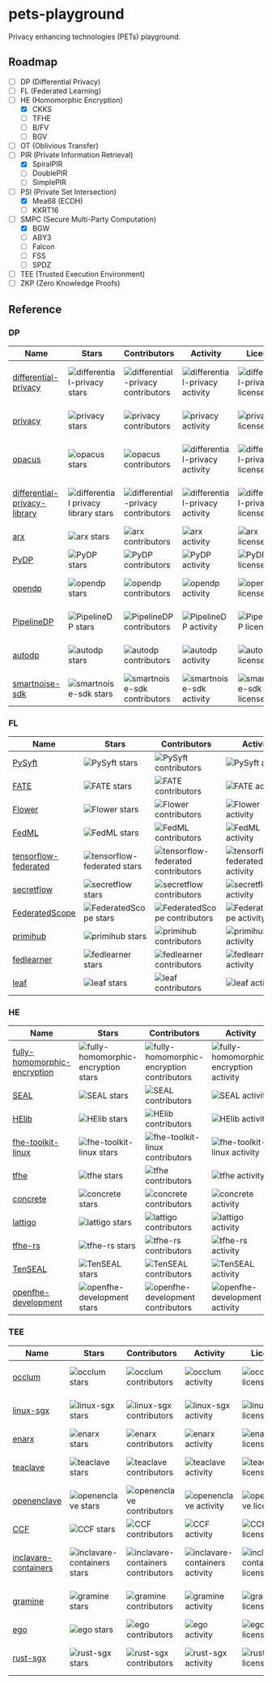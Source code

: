 # pets-playground

Privacy enhancing technologies (PETs) playground.

## Roadmap

- [ ] DP (Differential Privacy)
- [ ] FL (Federated Learning)
- [ ] HE (Homomorphic Encryption)
  - [x] CKKS
  - [ ] TFHE
  - [ ] B/FV
  - [ ] BGV
- [ ] OT (Oblivious Transfer)
- [ ] PIR (Private Information Retrieval)
  - [x] SpiralPIR
  - [ ] DoublePIR
  - [ ] SimplePIR
- [ ] PSI (Private Set Intersection)
  - [x] Mea68 (ECDH)
  - [ ] KKRT16
- [ ] SMPC (Secure Multi-Party Computation)
  - [x] BGW
  - [ ] ABY3
  - [ ] Falcon
  - [ ] FSS
  - [ ] SPDZ
- [ ] TEE (Trusted Execution Environment)
- [ ] ZKP (Zero Knowledge Proofs)

## Reference

### DP

| Name                                                                                | Stars                                                                                                                     | Contributors                                                                                                                    | Activity                                                                                                                         | License                                                                                                           | Language                                                                                                           |
| ----------------------------------------------------------------------------------- | ------------------------------------------------------------------------------------------------------------------------- | ------------------------------------------------------------------------------------------------------------------------------- | -------------------------------------------------------------------------------------------------------------------------------- | ----------------------------------------------------------------------------------------------------------------- | ------------------------------------------------------------------------------------------------------------------ |
| [differential-privacy](https://github.com/google/differential-privacy)              | ![differential-privacy stars](https://img.shields.io/github/stars/google/differential-privacy.svg?label=%20)              | ![differential-privacy contributors](https://img.shields.io/github/contributors/google/differential-privacy.svg?label=%20)      | ![differential-privacy activity](https://img.shields.io/github/commit-activity/y/google/differential-privacy.svg?label=%20)      | ![differential-privacy license](https://img.shields.io/github/license/google/differential-privacy.svg?label=%20)  | ![differential-privacy top language](https://img.shields.io/github/languages/top/google/differential-privacy)      |
| [privacy](https://github.com/tensorflow/privacy)                                    | ![privacy stars](https://img.shields.io/github/stars/tensorflow/privacy.svg?label=%20)                                    | ![privacy contributors](https://img.shields.io/github/contributors/tensorflow/privacy.svg?label=%20)                            | ![privacy activity](https://img.shields.io/github/commit-activity/y/tensorflow/privacy.svg?label=%20)                            | ![privacy license](https://img.shields.io/github/license/tensorflow/privacy.svg?label=%20)                        | ![privacy top language](https://img.shields.io/github/languages/top/tensorflow/privacy)                            |
| [opacus](https://github.com/pytorch/opacus)                                         | ![opacus stars](https://img.shields.io/github/stars/pytorch/opacus.svg?label=%20)                                         | ![opacus contributors](https://img.shields.io/github/contributors/pytorch/opacus.svg?label=%20)                                 | ![differential-privacy activity](https://img.shields.io/github/commit-activity/y/pytorch/opacus?label=%20)                       | ![differential-privacy license](https://img.shields.io/github/license/pytorch/opacus.svg?label=%20)               | ![differential-privacy top language](https://img.shields.io/github/languages/top/pytorch/opacus)                   |
| [differential-privacy-library](https://github.com/IBM/differential-privacy-library) | ![differential privacy library stars](https://img.shields.io/github/stars/IBM/differential-privacy-library.svg?label=%20) | ![differential-privacy contributors](https://img.shields.io/github/contributors/IBM/differential-privacy-library.svg?label=%20) | ![differential-privacy activity](https://img.shields.io/github/commit-activity/y/IBM/differential-privacy-library.svg?label=%20) | ![differential-privacy license](https://img.shields.io/github/license/IBM/differential-privacy-library?label=%20) | ![differential-privacy top language](https://img.shields.io/github/languages/top/IBM/differential-privacy-library) |
| [arx](https://github.com/arx-deidentifier/arx)                                      | ![arx stars](https://img.shields.io/github/stars/arx-deidentifier/arx.svg?label=%20)                                      | ![arx contributors](https://img.shields.io/github/contributors/arx-deidentifier/arx.svg?label=%20)                              | ![arx activity](https://img.shields.io/github/commit-activity/y/arx-deidentifier/arx.svg?label=%20)                              | ![arx license](https://img.shields.io/github/license/arx-deidentifier/arx?label=%20)                              | ![arx top language](https://img.shields.io/github/languages/top/arx-deidentifier/arx)                              |
| [PyDP](https://github.com/OpenMined/PyDP)                                           | ![PyDP stars](https://img.shields.io/github/stars/OpenMined/PyDP.svg?label=%20)                                           | ![PyDP contributors](https://img.shields.io/github/contributors/OpenMined/PyDP.svg?label=%20)                                   | ![PyDP activity](https://img.shields.io/github/commit-activity/y/OpenMined/PyDP.svg?label=%20)                                   | ![PyDP license](https://img.shields.io/github/license/OpenMined/PyDP?label=%20)                                   | ![PyDP top language](https://img.shields.io/github/languages/top/OpenMined/PyDP)                                   |
| [opendp](https://github.com/opendp/opendp)                                          | ![opendp stars](https://img.shields.io/github/stars/opendp/opendp.svg?label=%20)                                          | ![opendp contributors](https://img.shields.io/github/contributors/opendp/opendp.svg?label=%20)                                  | ![opendp activity](https://img.shields.io/github/commit-activity/y/opendp/opendp.svg?label=%20)                                  | ![opendp license](https://img.shields.io/github/license/opendp/opendp?label=%20)                                  | ![opendp top language](https://img.shields.io/github/languages/top/opendp/opendp)                                  |
| [PipelineDP](https://github.com/OpenMined/PipelineDP)                               | ![PipelineDP stars](https://img.shields.io/github/stars/OpenMined/PipelineDP.svg?label=%20)                               | ![PipelineDP contributors](https://img.shields.io/github/contributors/OpenMined/PipelineDP.svg?label=%20)                       | ![PipelineDP activity](https://img.shields.io/github/commit-activity/y/OpenMined/PipelineDP.svg?label=%20)                       | ![PipelineDP license](https://img.shields.io/github/license/OpenMined/PipelineDP?label=%20)                       | ![PipelineDP top language](https://img.shields.io/github/languages/top/OpenMined/PipelineDP)                       |
| [autodp](https://github.com/yuxiangw/autodp)                                        | ![autodp stars](https://img.shields.io/github/stars/yuxiangw/autodp.svg?label=%20)                                        | ![autodp contributors](https://img.shields.io/github/contributors/yuxiangw/autodp.svg?label=%20)                                | ![autodp activity](https://img.shields.io/github/commit-activity/y/yuxiangw/autodp.svg?label=%20)                                | ![autodp license](https://img.shields.io/github/license/yuxiangw/autodp?label=%20)                                | ![autodp top language](https://img.shields.io/github/languages/top/yuxiangw/autodp)                                |
| [smartnoise-sdk](https://github.com/opendp/smartnoise-sdk)                          | ![smartnoise-sdk stars](https://img.shields.io/github/stars/opendp/smartnoise-sdk.svg?label=%20)                          | ![smartnoise-sdk contributors](https://img.shields.io/github/contributors/opendp/smartnoise-sdk.svg?label=%20)                  | ![smartnoise-sdk activity](https://img.shields.io/github/commit-activity/y/opendp/smartnoise-sdk.svg?label=%20)                  | ![smartnoise-sdk license](https://img.shields.io/github/license/opendp/smartnoise-sdk?label=%20)                  | ![smartnoise-sdk top language](https://img.shields.io/github/languages/top/opendp/smartnoise-sdk)                  |

### FL

| Name                                                                           | Stars                                                                                                                | Contributors                                                                                                                       | Activity                                                                                                                            | License                                                                                                              | Language                                                                                                              |
| ------------------------------------------------------------------------------ | -------------------------------------------------------------------------------------------------------------------- | ---------------------------------------------------------------------------------------------------------------------------------- | ----------------------------------------------------------------------------------------------------------------------------------- | -------------------------------------------------------------------------------------------------------------------- | --------------------------------------------------------------------------------------------------------------------- |
| [PySyft](https://github.com/OpenMined/PySyft)                                  | ![PySyft stars](https://img.shields.io/github/stars/OpenMined/PySyft.svg?label=%20)                                  | ![PySyft contributors](https://img.shields.io/github/contributors/OpenMined/PySyft.svg?label=%20)                                  | ![PySyft activity](https://img.shields.io/github/commit-activity/y/OpenMined/PySyft.svg?label=%20)                                  | ![PySyft license](https://img.shields.io/github/license/OpenMined/PySyft?label=%20)                                  | ![PySyft top language](https://img.shields.io/github/languages/top/OpenMined/PySyft)                                  |
| [FATE](https://github.com/FederatedAI/FATE)                                    | ![FATE stars](https://img.shields.io/github/stars/FederatedAI/FATE.svg?label=%20)                                    | ![FATE contributors](https://img.shields.io/github/contributors/FederatedAI/FATE.svg?label=%20)                                    | ![FATE activity](https://img.shields.io/github/commit-activity/y/FederatedAI/FATE.svg?label=%20)                                    | ![FATE license](https://img.shields.io/github/license/FederatedAI/FATE?label=%20)                                    | ![FATE top language](https://img.shields.io/github/languages/top/FederatedAI/FATE)                                    |
| [Flower](https://github.com/adap/flower)                                       | ![Flower stars](https://img.shields.io/github/stars/adap/flower.svg?label=%20)                                       | ![Flower contributors](https://img.shields.io/github/contributors/adap/flower.svg?label=%20)                                       | ![Flower activity](https://img.shields.io/github/commit-activity/y/adap/flower.svg?label=%20)                                       | ![Flower license](https://img.shields.io/github/license/adap/flower?label=%20)                                       | ![Flower top language](https://img.shields.io/github/languages/top/adap/flower)                                       |
| [FedML](https://github.com/FedML-AI/FedML)                                     | ![FedML stars](https://img.shields.io/github/stars/FedML-AI/FedML.svg?label=%20)                                     | ![FedML contributors](https://img.shields.io/github/contributors/FedML-AI/FedML.svg?label=%20)                                     | ![FedML activity](https://img.shields.io/github/commit-activity/y/FedML-AI/FedML.svg?label=%20)                                     | ![FedML license](https://img.shields.io/github/license/FedML-AI/FedML?label=%20)                                     | ![FedML top language](https://img.shields.io/github/languages/top/FedML-AI/FedML)                                     |
| [tensorflow-federated](https://github.com/google-parfait/tensorflow-federated) | ![tensorflow-federated stars](https://img.shields.io/github/stars/google-parfait/tensorflow-federated.svg?label=%20) | ![tensorflow-federated contributors](https://img.shields.io/github/contributors/google-parfait/tensorflow-federated.svg?label=%20) | ![tensorflow-federated activity](https://img.shields.io/github/commit-activity/y/google-parfait/tensorflow-federated.svg?label=%20) | ![tensorflow-federated license](https://img.shields.io/github/license/google-parfait/tensorflow-federated?label=%20) | ![tensorflow-federated top language](https://img.shields.io/github/languages/top/google-parfait/tensorflow-federated) |
| [secretflow](https://github.com/secretflow/secretflow)                         | ![secretflow stars](https://img.shields.io/github/stars/secretflow/secretflow.svg?label=%20)                         | ![secretflow contributors](https://img.shields.io/github/contributors/secretflow/secretflow.svg?label=%20)                         | ![secretflow activity](https://img.shields.io/github/commit-activity/y/secretflow/secretflow.svg?label=%20)                         | ![secretflow license](https://img.shields.io/github/license/secretflow/secretflow?label=%20)                         | ![secretflow top language](https://img.shields.io/github/languages/top/secretflow/secretflow)                         |
| [FederatedScope](https://github.com/alibaba/FederatedScope)                    | ![FederatedScope stars](https://img.shields.io/github/stars/alibaba/FederatedScope.svg?label=%20)                    | ![FederatedScope contributors](https://img.shields.io/github/contributors/alibaba/FederatedScope.svg?label=%20)                    | ![FederatedScope activity](https://img.shields.io/github/commit-activity/y/alibaba/FederatedScope.svg?label=%20)                    | ![FederatedScope license](https://img.shields.io/github/license/alibaba/FederatedScope?label=%20)                    | ![FederatedScope top language](https://img.shields.io/github/languages/top/alibaba/FederatedScope)                    |
| [primihub](https://github.com/primihub/primihub)                               | ![primihub stars](https://img.shields.io/github/stars/primihub/primihub.svg?label=%20)                               | ![primihub contributors](https://img.shields.io/github/contributors/primihub/primihub.svg?label=%20)                               | ![primihub activity](https://img.shields.io/github/commit-activity/y/primihub/primihub.svg?label=%20)                               | ![primihub license](https://img.shields.io/github/license/primihub/primihub?label=%20)                               | ![primihub top language](https://img.shields.io/github/languages/top/primihub/primihub)                               |
| [fedlearner](https://github.com/bytedance/fedlearner)                          | ![fedlearner stars](https://img.shields.io/github/stars/bytedance/fedlearner.svg?label=%20)                          | ![fedlearner contributors](https://img.shields.io/github/contributors/bytedance/fedlearner.svg?label=%20)                          | ![fedlearner activity](https://img.shields.io/github/commit-activity/y/bytedance/fedlearner.svg?label=%20)                          | ![fedlearner license](https://img.shields.io/github/license/bytedance/fedlearner?label=%20)                          | ![fedlearner top language](https://img.shields.io/github/languages/top/bytedance/fedlearner)                          |
| [leaf](https://github.com/TalwalkarLab/leaf)                                   | ![leaf stars](https://img.shields.io/github/stars/TalwalkarLab/leaf.svg?label=%20)                                   | ![leaf contributors](https://img.shields.io/github/contributors/TalwalkarLab/leaf.svg?label=%20)                                   | ![leaf activity](https://img.shields.io/github/commit-activity/y/TalwalkarLab/leaf.svg?label=%20)                                   | ![leaf license](https://img.shields.io/github/license/TalwalkarLab/leaf?label=%20)                                   | ![leaf top language](https://img.shields.io/github/languages/top/TalwalkarLab/leaf)                                   |

### HE

| Name                                                                                   | Stars                                                                                                                        | Contributors                                                                                                                               | Activity                                                                                                                                    | License                                                                                                                      | Language                                                                                                                      |
| -------------------------------------------------------------------------------------- | ---------------------------------------------------------------------------------------------------------------------------- | ------------------------------------------------------------------------------------------------------------------------------------------ | ------------------------------------------------------------------------------------------------------------------------------------------- | ---------------------------------------------------------------------------------------------------------------------------- | ----------------------------------------------------------------------------------------------------------------------------- |
| [fully-homomorphic-encryption](https://github.com/google/fully-homomorphic-encryption) | ![fully-homomorphic-encryption stars](https://img.shields.io/github/stars/google/fully-homomorphic-encryption.svg?label=%20) | ![fully-homomorphic-encryption contributors](https://img.shields.io/github/contributors/google/fully-homomorphic-encryption.svg?label=%20) | ![fully-homomorphic-encryption activity](https://img.shields.io/github/commit-activity/y/google/fully-homomorphic-encryption.svg?label=%20) | ![fully-homomorphic-encryption license](https://img.shields.io/github/license/google/fully-homomorphic-encryption?label=%20) | ![fully-homomorphic-encryption top language](https://img.shields.io/github/languages/top/google/fully-homomorphic-encryption) |
| [SEAL](https://github.com/microsoft/SEAL)                                              | ![SEAL stars](https://img.shields.io/github/stars/microsoft/SEAL.svg?label=%20)                                              | ![SEAL contributors](https://img.shields.io/github/contributors/microsoft/SEAL.svg?label=%20)                                              | ![SEAL activity](https://img.shields.io/github/commit-activity/y/microsoft/SEAL.svg?label=%20)                                              | ![SEAL license](https://img.shields.io/github/license/microsoft/SEAL?label=%20)                                              | ![SEAL top language](https://img.shields.io/github/languages/top/microsoft/SEAL)                                              |
| [HElib](https://github.com/homenc/HElib)                                               | ![HElib stars](https://img.shields.io/github/stars/homenc/HElib.svg?label=%20)                                               | ![HElib contributors](https://img.shields.io/github/contributors/homenc/HElib.svg?label=%20)                                               | ![HElib activity](https://img.shields.io/github/commit-activity/y/homenc/HElib.svg?label=%20)                                               | ![HElib license](https://img.shields.io/badge/license-Apache--2.0-green.svg?label=%20)                                       | ![HElib top language](https://img.shields.io/github/languages/top/homenc/HElib)                                               |
| [fhe-toolkit-linux](https://github.com/IBM/fhe-toolkit-linux)                          | ![fhe-toolkit-linux stars](https://img.shields.io/github/stars/IBM/fhe-toolkit-linux.svg?label=%20)                          | ![fhe-toolkit-linux contributors](https://img.shields.io/github/contributors/IBM/fhe-toolkit-linux.svg?label=%20)                          | ![fhe-toolkit-linux activity](https://img.shields.io/github/commit-activity/y/IBM/fhe-toolkit-linux.svg?label=%20)                          | ![fhe-toolkit-linux license](https://img.shields.io/github/license/IBM/fhe-toolkit-linux?label=%20)                          | ![fhe-toolkit-linux top language](https://img.shields.io/github/languages/top/IBM/fhe-toolkit-linux)                          |
| [tfhe](https://github.com/tfhe/tfhe)                                                   | ![tfhe stars](https://img.shields.io/github/stars/tfhe/tfhe.svg?label=%20)                                                   | ![tfhe contributors](https://img.shields.io/github/contributors/tfhe/tfhe.svg?label=%20)                                                   | ![tfhe activity](https://img.shields.io/github/commit-activity/y/tfhe/tfhe.svg?label=%20)                                                   | ![tfhe license](https://img.shields.io/badge/license-Apache--2.0-green.svg?label=%20)                                        | ![tfhe top language](https://img.shields.io/github/languages/top/tfhe/tfhe)                                                   |
| [concrete](https://github.com/zama-ai/concrete)                                        | ![concrete stars](https://img.shields.io/github/stars/zama-ai/concrete.svg?label=%20)                                        | ![concrete contributors](https://img.shields.io/github/contributors/zama-ai/concrete.svg?label=%20)                                        | ![concrete activity](https://img.shields.io/github/commit-activity/y/zama-ai/concrete.svg?label=%20)                                        | ![concrete license](https://img.shields.io/badge/license-BSD--3--Clause-green.svg?label=%20)                                 | ![concrete top language](https://img.shields.io/github/languages/top/zama-ai/concrete)                                        |
| [lattigo](https://github.com/tuneinsight/lattigo)                                      | ![lattigo stars](https://img.shields.io/github/stars/tuneinsight/lattigo.svg?label=%20)                                      | ![lattigo contributors](https://img.shields.io/github/contributors/tuneinsight/lattigo.svg?label=%20)                                      | ![lattigo activity](https://img.shields.io/github/commit-activity/y/tuneinsight/lattigo.svg?label=%20)                                      | ![lattigo license](https://img.shields.io/github/license/tuneinsight/lattigo?label=%20)                                      | ![lattigo top language](https://img.shields.io/github/languages/top/tuneinsight/lattigo)                                      |
| [tfhe-rs](https://github.com/zama-ai/tfhe-rs)                                          | ![tfhe-rs stars](https://img.shields.io/github/stars/zama-ai/tfhe-rs.svg?label=%20)                                          | ![tfhe-rs contributors](https://img.shields.io/github/contributors/zama-ai/tfhe-rs.svg?label=%20)                                          | ![tfhe-rs activity](https://img.shields.io/github/commit-activity/y/zama-ai/tfhe-rs.svg?label=%20)                                          | ![tfhe-rs license](https://img.shields.io/badge/license-BSD--3--Clause-green.svg?label=%20)                                  | ![tfhe-rs top language](https://img.shields.io/github/languages/top/zama-ai/tfhe-rs)                                          |
| [TenSEAL](https://github.com/OpenMined/TenSEAL)                                        | ![TenSEAL stars](https://img.shields.io/github/stars/OpenMined/TenSEAL.svg?label=%20)                                        | ![TenSEAL contributors](https://img.shields.io/github/contributors/OpenMined/TenSEAL.svg?label=%20)                                        | ![TenSEAL activity](https://img.shields.io/github/commit-activity/y/OpenMined/TenSEAL.svg?label=%20)                                        | ![TenSEAL license](https://img.shields.io/github/license/OpenMined/TenSEAL?label=%20)                                        | ![TenSEAL top language](https://img.shields.io/github/languages/top/OpenMined/TenSEAL)                                        |
| [openfhe-development](https://github.com/openfheorg/openfhe-development)               | ![openfhe-development stars](https://img.shields.io/github/stars/openfheorg/openfhe-development.svg?label=%20)               | ![openfhe-development contributors](https://img.shields.io/github/contributors/openfheorg/openfhe-development.svg?label=%20)               | ![openfhe-development activity](https://img.shields.io/github/commit-activity/y/openfheorg/openfhe-development.svg?label=%20)               | ![openfhe-development license](https://img.shields.io/github/license/openfheorg/openfhe-development?label=%20)               | ![openfhe-development top language](https://img.shields.io/github/languages/top/openfheorg/openfhe-development)               |

### TEE

| Name                                                                                 | Stars                                                                                                                      | Contributors                                                                                                                             | Activity                                                                                                                                  | License                                                                                                                    | Language                                                                                                                    |
| ------------------------------------------------------------------------------------ | -------------------------------------------------------------------------------------------------------------------------- | ---------------------------------------------------------------------------------------------------------------------------------------- | ----------------------------------------------------------------------------------------------------------------------------------------- | -------------------------------------------------------------------------------------------------------------------------- | --------------------------------------------------------------------------------------------------------------------------- |
| [occlum](https://github.com/occlum/occlum)                                           | ![occlum stars](https://img.shields.io/github/stars/occlum/occlum.svg?label=%20)                                           | ![occlum contributors](https://img.shields.io/github/contributors/occlum/occlum.svg?label=%20)                                           | ![occlum activity](https://img.shields.io/github/commit-activity/y/occlum/occlum.svg?label=%20)                                           | ![occlum license](https://img.shields.io/badge/license-BSD--3--Clause-green.svg?label=%20)                                 | ![occlum top language](https://img.shields.io/github/languages/top/occlum/occlum)                                           |
| [linux-sgx](https://github.com/intel/linux-sgx)                                      | ![linux-sgx stars](https://img.shields.io/github/stars/intel/linux-sgx.svg?label=%20)                                      | ![linux-sgx contributors](https://img.shields.io/github/contributors/intel/linux-sgx.svg?label=%20)                                      | ![linux-sgx activity](https://img.shields.io/github/commit-activity/y/intel/linux-sgx.svg?label=%20)                                      | ![linux-sgx license](https://img.shields.io/badge/license-BSD--3--Clause-green.svg?label=%20)                              | ![linux-sgx top language](https://img.shields.io/github/languages/top/intel/linux-sgx)                                      |
| [enarx](https://github.com/enarx/enarx)                                              | ![enarx stars](https://img.shields.io/github/stars/enarx/enarx.svg?label=%20)                                              | ![enarx contributors](https://img.shields.io/github/contributors/enarx/enarx.svg?label=%20)                                              | ![enarx activity](https://img.shields.io/github/commit-activity/y/enarx/enarx.svg?label=%20)                                              | ![enarx license](https://img.shields.io/github/license/enarx/enarx?label=%20)                                              | ![enarx top language](https://img.shields.io/github/languages/top/enarx/enarx)                                              |
| [teaclave](https://github.com/apache/incubator-teaclave-sgx-sdk)                     | ![teaclave stars](https://img.shields.io/github/stars/apache/incubator-teaclave-sgx-sdk.svg?label=%20)                     | ![teaclave contributors](https://img.shields.io/github/contributors/apache/incubator-teaclave-sgx-sdk.svg?label=%20)                     | ![teaclave activity](https://img.shields.io/github/commit-activity/y/apache/incubator-teaclave-sgx-sdk.svg?label=%20)                     | ![teaclave license](https://img.shields.io/github/license/apache/incubator-teaclave-sgx-sdk?label=%20)                     | ![teaclave top language](https://img.shields.io/github/languages/top/apache/incubator-teaclave-sgx-sdk)                     |
| [openenclave](https://github.com/openenclave/openenclave)                            | ![openenclave stars](https://img.shields.io/github/stars/openenclave/openenclave.svg?label=%20)                            | ![openenclave contributors](https://img.shields.io/github/contributors/openenclave/openenclave.svg?label=%20)                            | ![openenclave activity](https://img.shields.io/github/commit-activity/y/openenclave/openenclave.svg?label=%20)                            | ![openenclave license](https://img.shields.io/github/license/openenclave/openenclave?label=%20)                            | ![openenclave top language](https://img.shields.io/github/languages/top/openenclave/openenclave)                            |
| [CCF](https://github.com/microsoft/CCF)                                              | ![CCF stars](https://img.shields.io/github/stars/microsoft/CCF.svg?label=%20)                                              | ![CCF contributors](https://img.shields.io/github/contributors/microsoft/CCF.svg?label=%20)                                              | ![CCF activity](https://img.shields.io/github/commit-activity/y/microsoft/CCF.svg?label=%20)                                              | ![CCF license](https://img.shields.io/github/license/microsoft/CCF?label=%20)                                              | ![CCF top language](https://img.shields.io/github/languages/top/microsoft/CCF)                                              |
| [inclavare-containers](https://github.com/inclavare-containers/inclavare-containers) | ![inclavare-containers stars](https://img.shields.io/github/stars/inclavare-containers/inclavare-containers.svg?label=%20) | ![inclavare-containers contributors](https://img.shields.io/github/contributors/inclavare-containers/inclavare-containers.svg?label=%20) | ![inclavare-containers activity](https://img.shields.io/github/commit-activity/y/inclavare-containers/inclavare-containers.svg?label=%20) | ![inclavare-containers license](https://img.shields.io/github/license/inclavare-containers/inclavare-containers?label=%20) | ![inclavare-containers top language](https://img.shields.io/github/languages/top/inclavare-containers/inclavare-containers) |
| [gramine](https://github.com/gramineproject/gramine)                                 | ![gramine stars](https://img.shields.io/github/stars/gramineproject/gramine.svg?label=%20)                                 | ![gramine contributors](https://img.shields.io/github/contributors/gramineproject/gramine.svg?label=%20)                                 | ![gramine activity](https://img.shields.io/github/commit-activity/y/gramineproject/gramine.svg?label=%20)                                 | ![gramine license](https://img.shields.io/github/license/gramineproject/gramine?label=%20)                                 | ![gramine top language](https://img.shields.io/github/languages/top/gramineproject/gramine)                                 |
| [ego](https://github.com/edgelesssys/ego)                                            | ![ego stars](https://img.shields.io/github/stars/edgelesssys/ego.svg?label=%20)                                            | ![ego contributors](https://img.shields.io/github/contributors/edgelesssys/ego.svg?label=%20)                                            | ![ego activity](https://img.shields.io/github/commit-activity/y/edgelesssys/ego.svg?label=%20)                                            | ![ego license](https://img.shields.io/github/license/edgelesssys/ego?label=%20)                                            | ![ego top language](https://img.shields.io/github/languages/top/edgelesssys/ego)                                            |
| [rust-sgx](https://github.com/fortanix/rust-sgx)                                     | ![rust-sgx stars](https://img.shields.io/github/stars/fortanix/rust-sgx.svg?label=%20)                                     | ![rust-sgx contributors](https://img.shields.io/github/contributors/fortanix/rust-sgx.svg?label=%20)                                     | ![rust-sgx activity](https://img.shields.io/github/commit-activity/y/fortanix/rust-sgx.svg?label=%20)                                     | ![rust-sgx license](https://img.shields.io/github/license/fortanix/rust-sgx?label=%20)                                     | ![rust-sgx top language](https://img.shields.io/github/languages/top/fortanix/rust-sgx)                                     |
